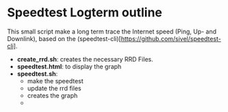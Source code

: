Speedtest Logterm outline
=========================

This small script make a long term trace the Internet speed (Ping, Up- and Downlink), based on the (speedtest-cli)[https://github.com/sivel/speedtest-cli].

 * **create_rrd.sh**: creates the necessary RRD Files.
 * **speedtest.html**: to display the graph
 * **speedtest.sh**:
   * make the speedtest
   * update the rrd files
   * creates the graph
   * 
